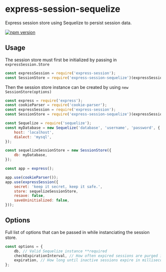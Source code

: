 # express-session-sequelize
Express session store using Sequelize to persist session data.

[![npm version](https://badge.fury.io/js/express-session-sequelize.svg)](https://badge.fury.io/js/express-session-sequelize)

## Usage
The session store must first be initialized by passing in `expressSession.Store`

```javascript
const expressSession = require('express-session');
const SessionStore = require('express-session-sequelize')(expressSession.Store);
```

Then the session store instance can be created by using `new SessionStore(options)`

```javascript
const express = require('express');
const cookieParser = require('cookie-parser');
const expressSession = require('express-session');
const SessionStore = require('express-session-sequelize')(expressSession.Store);

const Sequelize = require('sequelize');
const myDatabase = new Sequelize('database', 'username', 'password', {
	host: 'localhost',
	dialect: 'mysql',
});

const sequelizeSessionStore = new SessionStore({
	db: myDatabase,
});

const app = express();

app.use(cookieParser());
app.use(expressSession({
	secret: 'keep it secret, keep it safe.',
	store: sequelizeSessionStore,
	resave: false,
	saveUninitialized: false,
}));
```

## Options
Full list of options that can be passed in while instanciating the session store.

```javascript
const options = {
	db, // Valid Sequelize instance **required
	checkExpirationInterval, // How often expired sessions are purged in milliseconds.  (Default: 15 minutes)
	expiration, // How long until inactive sessions expire in milliseconds. (Default: 24 hours)
};
```

